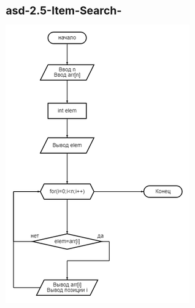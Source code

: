 # asd-2.5-Item-Search-
![Algorithm](https://github.com/guiltsol/asd-2.5-Item-Search-/blob/master/asd%202.5.png)
